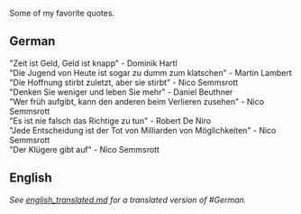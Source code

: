 Some of my favorite quotes.

## German

"Zeit ist Geld, Geld ist knapp" - Dominik Hartl
<br>
"Die Jugend von Heute ist sogar zu dumm zum klatschen" - Martin Lambert
<br>
"Die Hoffnung stirbt zuletzt, aber sie stirbt" - Nico Semmsrott
<br>
"Denken Sie weniger und leben Sie mehr" - Daniel Beuthner
<br>
"Wer früh aufgibt, kann den anderen beim Verlieren zusehen" - Nico Semmsrott
<br>
"Es ist nie falsch das Richtige zu tun" - Robert De Niro
<br>
"Jede Entscheidung ist der Tot von Milliarden von Möglichkeiten" - Nico Semmsrott
<br>
"Der Klügere gibt auf" - Nico Semmsrott

## English

*See <a href="https://benjamin-braun.github.io/quotes/english_translated">english_translated.md</a> for a translated version of #German.*
